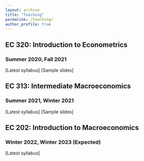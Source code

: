 ```yaml
---
layout: archive
title: "Teaching"
permalink: /teaching/
author_profile: true
---
```


## EC 320: Introduction to Econometrics
### Summer 2020, Fall 2021

[Latest syllabus]
[Sample slides]

## EC 313: Intermediate Macroeconomics 
### Summer 2021, Winter 2021

[Latest syllabus]
[Sample slides]

## EC 202: Introduction to Macroeconomics 
### Winter 2022, Winter 2023 (Expected)

[Latest syllabus]
